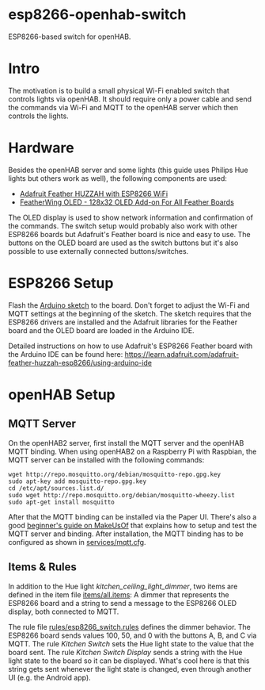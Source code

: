 # esp8266-openhab-switch
ESP8266-based switch for openHAB.

# Intro

The motivation is to build a small physical Wi-Fi enabled switch that controls lights via openHAB. It should require only a power cable and send the commands via Wi-Fi and MQTT to the openHAB server which then controls the lights.

# Hardware

Besides the openHAB server and some lights (this guide uses Philips Hue lights but others work as well), the following components are used:
* [Adafruit Feather HUZZAH with ESP8266 WiFi](https://www.adafruit.com/products/2821)
* [FeatherWing OLED - 128x32 OLED Add-on For All Feather Boards](https://www.adafruit.com/products/2900)

The OLED display is used to show network information and confirmation of the commands. The switch setup would probably also work with other ESP8266 boards but Adafruit's Feather board is nice and easy to use. The buttons on the OLED board are used as the switch buttons but it's also possible to use externally connected buttons/switches.

# ESP8266 Setup

Flash the [Arduino sketch](arduino/esp8266_openhab_switch_w_oled.ino) to the board. Don't forget to adjust the Wi-Fi and MQTT settings at the beginning of the sketch. The sketch requires that the ESP8266 drivers are installed and the Adafruit libraries for the Feather board and the OLED board are loaded in the Arduino IDE.

Detailed instructions on how to use Adafruit's ESP8266 Feather board with the Arduino IDE can be found here: https://learn.adafruit.com/adafruit-feather-huzzah-esp8266/using-arduino-ide

# openHAB Setup

## MQTT Server

On the openHAB2 server, first install the MQTT server and the openHAB MQTT binding. When using openHAB2 on a Raspberry Pi with Raspbian, the MQTT server can be installed with the following commands:

```
wget http://repo.mosquitto.org/debian/mosquitto-repo.gpg.key
sudo apt-key add mosquitto-repo.gpg.key
cd /etc/apt/sources.list.d/
sudo wget http://repo.mosquitto.org/debian/mosquitto-wheezy.list
sudo apt-get install mosquitto
```

After that the MQTT binding can be installed via the Paper UI. There's also a good [beginner's guide on MakeUsOf](http://www.makeuseof.com/tag/openhab-beginners-guide-part-2-zwave-mqtt-rules-charting/) that explains how to setup and test the MQTT server and binding. After installation, the MQTT binding has to be configured as shown in [services/mqtt.cfg](openhab2/services/mqtt.cfg).

## Items & Rules

In addition to the Hue light *kitchen_ceiling_light_dimmer*, two items are defined in the item file [items/all.items](openhab2/items/all.items): A dimmer that represents the ESP8266 board and a string to send a message to the ESP8266 OLED display, both connected to MQTT.

The rule file [rules/esp8266_switch.rules](openhab2/rules/esp8266_switch.rules) defines the dimmer behavior. The ESP8266 board sends values 100, 50, and 0 with the buttons A, B, and C via MQTT. The rule *Kitchen Switch* sets the Hue light state to the value that the board sent. The rule *Kitchen Switch Display* sends a string with the Hue light state to the board so it can be displayed. What's cool here is that this string gets sent whenever the light state is changed, even through another UI (e.g. the Android app).
